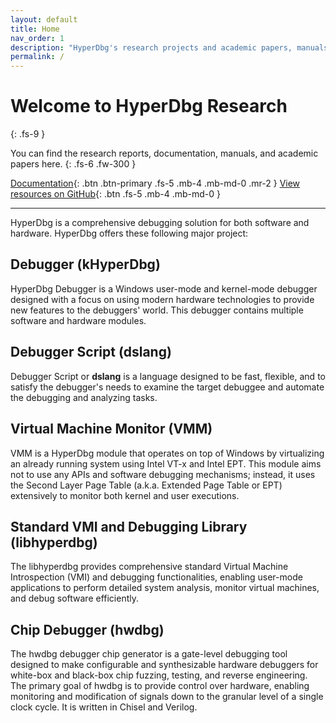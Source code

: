 ```yaml
---
layout: default
title: Home
nav_order: 1
description: "HyperDbg's research projects and academic papers, manuals, documents."
permalink: /
---
```


# Welcome to HyperDbg Research
{: .fs-9 }

You can find the research reports, documentation, manuals, and academic papers here.
{: .fs-6 .fw-300 }

[Documentation](https://docs.hyperdbg.org){: .btn .btn-primary .fs-5 .mb-4 .mb-md-0 .mr-2 } [View resources on GitHub](https://github.com/HyperDbg/awesome){: .btn .fs-5 .mb-4 .mb-md-0 }

---

HyperDbg is a comprehensive debugging solution for both software and hardware. HyperDbg offers these following major project:

## Debugger (kHyperDbg)

HyperDbg Debugger is a Windows user-mode and kernel-mode debugger designed with a focus on using modern hardware technologies to provide new features to the debuggers' world. This debugger contains multiple software and hardware modules.

## Debugger Script (dslang)

Debugger Script or **dslang** is a language designed to be fast, flexible, and to satisfy the debugger's needs to examine the target debuggee and automate the debugging and analyzing tasks.

## Virtual Machine Monitor (VMM)

VMM is a HyperDbg module that operates on top of Windows by virtualizing an already running system using Intel VT-x and Intel EPT. This module aims not to use any APIs and software debugging mechanisms; instead, it uses the Second Layer Page Table (a.k.a. Extended Page Table or EPT) extensively to monitor both kernel and user executions.

## Standard VMI and Debugging Library (libhyperdbg)

The libhyperdbg provides comprehensive standard Virtual Machine Introspection (VMI) and debugging functionalities, enabling user-mode applications to perform detailed system analysis, monitor virtual machines, and debug software efficiently.

## Chip Debugger (hwdbg)

The hwdbg debugger chip generator is a gate-level debugging tool designed to make configurable and synthesizable hardware debuggers for white-box and black-box chip fuzzing, testing, and reverse engineering. The primary goal of hwdbg is to provide control over hardware, enabling monitoring and modification of signals down to the granular level of a single clock cycle. It is written in Chisel and Verilog.
